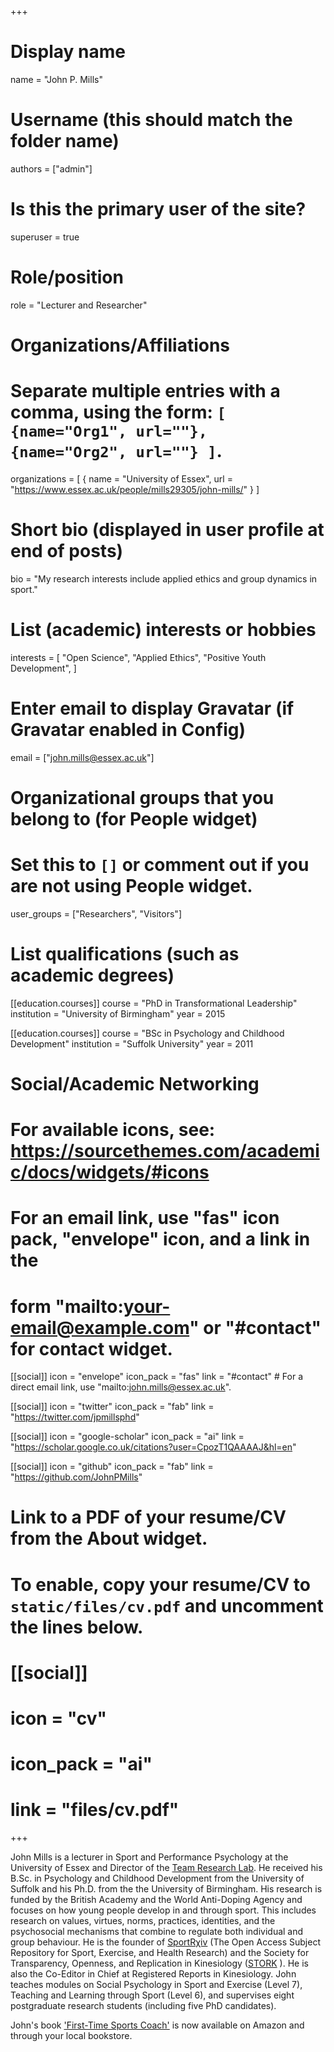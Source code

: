 +++
# Display name
name = "John P. Mills"

# Username (this should match the folder name)
authors = ["admin"]

# Is this the primary user of the site?
superuser = true

# Role/position
role = "Lecturer and Researcher"

# Organizations/Affiliations
#   Separate multiple entries with a comma, using the form: `[ {name="Org1", url=""}, {name="Org2", url=""} ]`.
organizations = [ { name = "University of Essex", url = "https://www.essex.ac.uk/people/mills29305/john-mills/" } ]

# Short bio (displayed in user profile at end of posts)
bio = "My research interests include applied ethics and group dynamics in sport."

# List (academic) interests or hobbies
interests = [
  "Open Science",
  "Applied Ethics",
  "Positive Youth Development",
]

# Enter email to display Gravatar (if Gravatar enabled in Config)
email = ["john.mills@essex.ac.uk"]


# Organizational groups that you belong to (for People widget)
#   Set this to `[]` or comment out if you are not using People widget.
user_groups = ["Researchers", "Visitors"]

# List qualifications (such as academic degrees)
[[education.courses]]
  course = "PhD in Transformational Leadership"
  institution = "University of Birmingham"
  year = 2015

[[education.courses]]
  course = "BSc in Psychology and Childhood Development"
  institution = "Suffolk University"
  year = 2011

# Social/Academic Networking
# For available icons, see: https://sourcethemes.com/academic/docs/widgets/#icons
#   For an email link, use "fas" icon pack, "envelope" icon, and a link in the
#   form "mailto:your-email@example.com" or "#contact" for contact widget.

[[social]]
  icon = "envelope"
  icon_pack = "fas"
  link = "#contact"  # For a direct email link, use "mailto:john.mills@essex.ac.uk".

[[social]]
  icon = "twitter"
  icon_pack = "fab"
  link = "https://twitter.com/jpmillsphd"

[[social]]
  icon = "google-scholar"
  icon_pack = "ai"
  link = "https://scholar.google.co.uk/citations?user=CpozT1QAAAAJ&hl=en"

[[social]]
  icon = "github"
  icon_pack = "fab"
  link = "https://github.com/JohnPMills"

# Link to a PDF of your resume/CV from the About widget.
# To enable, copy your resume/CV to `static/files/cv.pdf` and uncomment the lines below.
# [[social]]
#   icon = "cv"
#   icon_pack = "ai"
#   link = "files/cv.pdf"

+++

John Mills is a lecturer in Sport and Performance Psychology at the University of Essex and Director of the <a href="https://www.teamresearchlab.org">Team Research Lab</a>. He received his B.Sc. in Psychology and Childhood Development from the University of Suffolk and his Ph.D. from the the University of Birmingham. His research is funded by the British Academy and the World Anti-Doping Agency and focuses on how young people develop in and through sport. This includes research on values, virtues, norms, practices, identities, and the psychosocial mechanisms that combine to regulate both individual and group behaviour. He is the founder of  <a href="https://osf.io/preprints/sportrxiv">SportRχiv</a> (The Open Access Subject Repository for Sport, Exercise, and Health Research) and the Society for Transparency, Openness, and Replication in Kinesiology (<a href="https://www.storkinesiology.org">STORK</a> ). He is also the Co-Editor in Chief at Registered Reports in Kinesiology. John teaches modules on Social Psychology in Sport and Exercise (Level 7), Teaching and Learning through Sport (Level 6), and supervises eight postgraduate research students (including five PhD candidates). 

John's book <a href="https://www.amazon.com/dp/B07W984CNP">'First-Time Sports Coach'</a> is now available on Amazon and through your local bookstore. 


